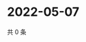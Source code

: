 # 2022-05-07

共 0 条

<!-- BEGIN WEIBO -->
<!-- 最后更新时间 Sat May 07 2022 23:17:07 GMT+0800 (China Standard Time) -->

<!-- END WEIBO -->

